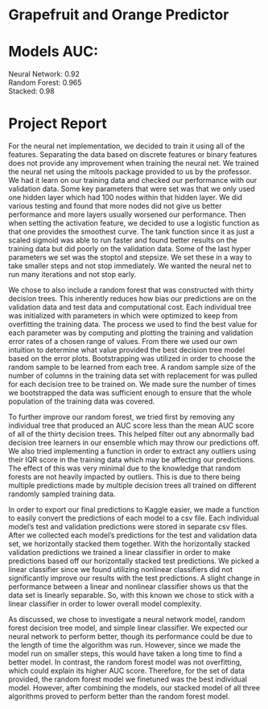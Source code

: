 # Grapefruit and Orange Predictor


# Models AUC:
Neural Network: 0.92 <br/>
Random Forest: 0.965 <br/>
Stacked: 0.98 <br/>

# Project Report

For the neural net implementation, we decided to train it using all of the features. Separating the data based on discrete features or binary features does not provide any improvement when training the neural net. We trained the neural net using the mltools package provided to us by the professor. We had it learn on our training data and checked our performance with our validation data. Some key parameters that were set was that we only used one hidden layer which had 100 nodes within that hidden layer. We did various testing and found that more nodes did not give us better performance and more layers usually worsened our performance. Then when setting the activation feature, we decided to use a logistic function as that one provides the smoothest curve. The tank function since it as just a scaled sigmoid was able to run faster and found better results on the training data but did poorly on the validation data. Some of the last hyper parameters we set was the stoptol and stepsize. We set these in a way to take smaller steps and not stop immediately. We wanted the neural net to run many iterations and not stop early.

We chose to also include a random forest that was constructed with thirty decision trees. This inherently reduces how bias our predictions are on the validation data and test data and computational cost. Each individual tree was initialized with parameters in which were optimized to keep from overfitting the training data. The process we used to find the best value for each parameter was by computing and plotting the training and validation error rates of a chosen range of values. From there we used our own intuition to determine what value provided the best decision tree model based on the error plots. Bootstrapping was utilized in order to choose the random sample to be learned from each tree. A random sample size of the number of columns in the training data set with replacement for was pulled for each decision tree to be trained on. We made sure the number of times we bootstrapped the data was sufficient enough to ensure that the whole population of the training data was covered.

To further improve our random forest, we tried first by removing any individual tree that produced an AUC score less than the mean AUC score of all of the thirty decision trees. This helped filter out any abnormally bad decision tree learners in our ensemble which may throw our predictions off. We also tried implementing a function in order to extract any outliers using their IQR score in the training data which may be affecting our predictions. The effect of this was very minimal due to the knowledge that random forests are not heavily impacted by outliers. This is due to there being multiple predictions made by multiple decision trees all trained on different randomly sampled training data.

In order to export our final predictions to Kaggle easier, we made a function to easily convert the predictions of each model to a csv file.  Each individual model’s test and validation predictions were stored in separate csv files. After we collected each model’s predictions for the test and validation data set, we horizontally stacked them together. With the horizontally stacked validation predictions we trained a linear classifier in order to make predictions based off our horizontally stacked test predictions. We picked a linear classifier since we found utilizing nonlinear classifiers did not significantly improve our results with the test predictions. A slight change in performance between a linear and nonlinear classifier shows us that the data set is linearly separable. So, with this known we chose to stick with a linear classifier in order to lower overall model complexity.

As discussed, we chose to investigate a neural network model, random forest decision tree model, and simple linear classifier. We expected our neural network to perform better, though its performance could be due to the length of time the algorithm was run. However, since we made the model run on smaller steps, this would have taken a long time to find a better model. In contrast, the random forest model was not overfitting, which could explain its higher AUC score. Therefore, for the set of data provided, the random forest model we finetuned was the best individual model. However, after combining the models, our stacked model of all three algorithms proved to perform better than the random forest model. 
